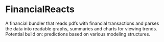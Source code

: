 # FinancialReacts
A financial bundler that reads pdfs with financial transactions and parses the data into readable graphs, summaries and charts for viewing trends. Potential build on: predictions based on various modeling structures.
